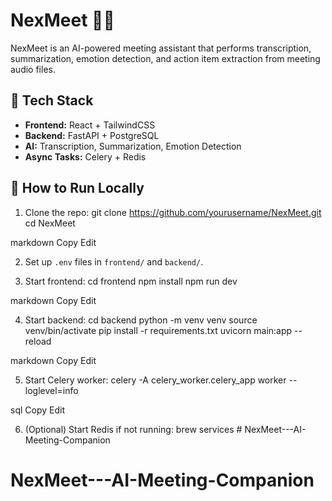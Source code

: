 # NexMeet 🎤🤖

NexMeet is an AI-powered meeting assistant that performs transcription, summarization, emotion detection, and action item extraction from meeting audio files.

## 🔧 Tech Stack

- **Frontend:** React + TailwindCSS
- **Backend:** FastAPI + PostgreSQL
- **AI:** Transcription, Summarization, Emotion Detection
- **Async Tasks:** Celery + Redis

## 🚀 How to Run Locally

1. Clone the repo:
git clone https://github.com/yourusername/NexMeet.git
cd NexMeet

markdown
Copy
Edit

2. Set up `.env` files in `frontend/` and `backend/`.

3. Start frontend:
cd frontend
npm install
npm run dev

markdown
Copy
Edit

4. Start backend:
cd backend
python -m venv venv
source venv/bin/activate
pip install -r requirements.txt
uvicorn main:app --reload

markdown
Copy
Edit

5. Start Celery worker:
celery -A celery_worker.celery_app worker --loglevel=info

sql
Copy
Edit

6. (Optional) Start Redis if not running:
brew services # NexMeet---AI-Meeting-Companion
# NexMeet---AI-Meeting-Companion
